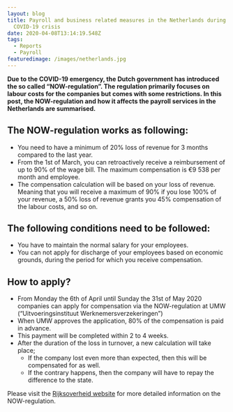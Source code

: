 ```yaml
---
layout: blog
title: Payroll and business related measures in the Netherlands during the
  COVID-19 crisis
date: 2020-04-08T13:14:19.548Z
tags:
  - Reports
  - Payroll
featuredimage: /images/netherlands.jpg
---
```

**Due to the COVID-19 emergency, the Dutch government has introduced the so called “NOW-regulation”. The regulation primarily focuses on labour costs for the companies but comes with some restrictions. In this post, the NOW-regulation and how it affects the payroll services in the Netherlands are summarised.** 



## The NOW-regulation works as following:

* You need to have a minimum of 20% loss of revenue for 3 months compared to the last year. 
* From the 1st of March, you can retroactively receive a reimbursement of up to 90% of the wage bill. The maximum compensation is €9 538 per month and employee. 
* The compensation calculation will be based on your loss of revenue. Meaning that you will receive a maximum of 90% if you lose 100% of your revenue, a 50% loss of revenue grants you 45% compensation of the labour costs, and so on.  

## The following conditions need to be followed:

* You have to maintain the normal salary for your employees. 
* You can not apply for discharge of your employees based on economic grounds, during the period for which you receive compensation. 

## How to apply?

* From Monday the 6th of April until Sunday the 31st of May 2020 companies can apply for compensation via the NOW-regulation at UMW (“Uitvoeringsinstituut Werknemersverzekeringen”)
* When UMW approves the application, 80% of the compensation is paid in advance. 
* This payment will be completed within 2 to 4 weeks. 
* After the duration of the loss in turnover, a new calculation will take place;
  * If the company lost even more than expected, then this will be compensated for as well. 
  * If the contrary happens, then the company will have to repay the difference to the state. 

Please visit the [Rijksoverheid website](https://tentoo.us6.list-manage.com/track/click?u=cddc8274c4&id=b0562d8739&e=d93126641a) for more detailed information on the NOW-regulation.